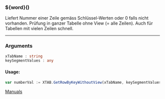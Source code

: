 ﻿### ${word}()
Liefert Nummer einer Zeile gemäss Schlüssel-Werten oder 0 falls nicht vorhanden. Prüfung in ganzer Tabelle ohne View (= alle Zeilen). Auch für Tabellen mit vielen Zeilen schnell.

----

### Arguments
```ts
xTabName : string
keySegmentValues : any
```
#### Usage:
```ts
var numberVal := XTAB.GetRowByKeyWithoutView(xTabName, keySegmentValues)
```

[Manuals](https://manuals.opacc.ch/docs/doku2401/F-Script/ScriptBlockFunc.XTAB.GetRowByKeyWithoutView.html)
